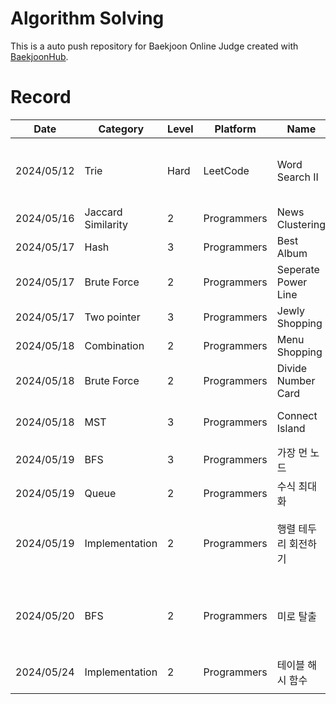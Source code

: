 # Algorithm Solving
This is a auto push repository for Baekjoon Online Judge created with [BaekjoonHub](https://github.com/BaekjoonHub/BaekjoonHub).

# Record
| Date | Category | Level | Platform | Name | Success | Memo |
|------|----------|-------|----------|------|---------|------|
| 2024/05/12 | Trie | Hard | LeetCode | Word Search II | X | In search problem, searching short part is better |
| 2024/05/16 | Jaccard Similarity | 2 | Programmers | News Clustering | O |  |
| 2024/05/17 | Hash | 3 | Programmers | Best Album | O |  |
| 2024/05/17 | Brute Force | 2 | Programmers | Seperate Power Line | O | |
| 2024/05/17 | Two pointer | 3 | Programmers | Jewly Shopping | O | |
| 2024/05/18 | Combination | 2 | Programmers | Menu Shopping | O | |
| 2024/05/18 | Brute Force | 2 | Programmers | Divide Number Card | O | |
| 2024/05/18 | MST | 3 | Programmers | Connect Island | X | MST = Prim, Kruskal |
| 2024/05/19 | BFS | 3 | Programmers | 가장 먼 노드 | O |  |
| 2024/05/19 | Queue | 2 | Programmers | 수식 최대화 | O |  |
| 2024/05/19 | Implementation | 2 | Programmers | 행렬 테두리 회전하기 | O | there should be more clean code |
| 2024/05/20 | BFS | 2 | Programmers | 미로 탈출 | O | visit 배열 업데이트 위치 잘못 잡아서 오래 걸림 |
| 2024/05/24 | Implementation | 2 | Programmers | 테이블 해시 함수 | O |  |
| | | | | | | |

